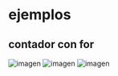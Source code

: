 # ejemplos
## contador con for
![imagen](https://user-images.githubusercontent.com/77649288/187475855-7d250e2a-5af8-4508-8c24-8383ecfe7084.png)
![imagen](https://user-images.githubusercontent.com/77649288/187475920-5ce060e9-ec67-4636-8e52-0dbab6914a1b.png)
![imagen](https://user-images.githubusercontent.com/77649288/187480328-0bce4232-87f5-48a1-9b2e-1f1eaca9b5c4.png)

